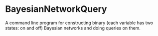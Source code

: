 # BayesianNetworkQuery
A command line program for constructing binary (each variable has two states: on and off) Bayesian networks and doing queries on them.

